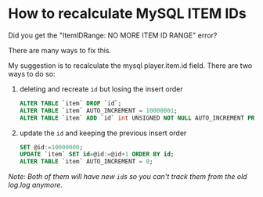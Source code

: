 # How to recalculate MySQL ITEM IDs
Did you get the "ItemIDRange: NO MORE ITEM ID RANGE" error?

There are many ways to fix this.

My suggestion is to recalculate the mysql player.item.id field. There are two ways to do so:

1. deleting and recreate `id` but losing the insert order

	```sql
	ALTER TABLE `item` DROP `id`;
	ALTER TABLE `item` AUTO_INCREMENT = 10000001;
	ALTER TABLE `item` ADD `id` int UNSIGNED NOT NULL AUTO_INCREMENT PRIMARY KEY FIRST;
	```

2. update the `id` and keeping the previous insert order

	```sql
	SET @id:=10000000;
	UPDATE `item` SET id=@id:=@id+1 ORDER BY id;
	ALTER TABLE `item` AUTO_INCREMENT = 0;
	```

_Note: Both of them will have new `id`s so you can't track them from the old log.log anymore._
